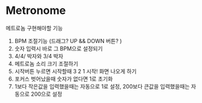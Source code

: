 # Metronome

메트로놈 구현해야할 기능 

1. BPM 조절기능 (드래그? UP && DOWN 버튼? ) 
2. 숫자 입력시 바로 그 BPM으로 설정되기
3. 4/4/ 박자와 3/4 박자
4. 메트로놈 소리 크기 조절하기 
5. 시작버튼 누르면 시작할때 3 2 1 시작! 화면 나오게 하기
6. 포커스 벗어났을때 숫자가 없다면 1로 초기화
7. 1보다 작은값을 입력했을때는 자동으로 1로 설정, 200보다 큰값을 입력했을때는 자동으로 200으로 설정
